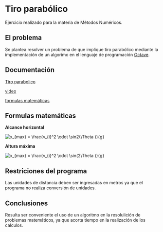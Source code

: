 # Tiro parabólico
Ejercicio realizado para la materia de Métodos Numéricos.

## El problema
Se plantea resolver un problema de que implique tiro parabólico mediante la implementación de un algorimo en el lenguaje de programación [Octave](https://http://octave.org/).

## Documentación 
[Tiro parabolico](https://www.lifeder.com/tiro-movimiento-parabolico/#Formulas)
 
[video](https://youtu.be/YfJzRX78UlM)

[formulas matemáticas](https://www.codecogs.com/latex/eqneditor.php)

## Formulas matemáticas
 **Alcance horizontal**

<img src="https://latex.codecogs.com/gif.latex?x_{max}&space;=&space;\frac{v_{i}^2&space;\cdot&space;\sin2(\Theta&space;)}{g}" title="x_{max} = \frac{v_{i}^2 \cdot \sin2(\Theta )}{g}" />

 **Altura máxima**

<img src="https://latex.codecogs.com/gif.latex?x_{max}&space;=&space;\frac{v_{i}^2&space;\cdot&space;\sin(2\Theta&space;)}{g}" title="x_{max} = \frac{v_{i}^2 \cdot \sin(2\Theta )}{g}" />


## Restriciones del programa
Las unidades de distancia deben ser ingresadas en metros ya que el programa no realiza conversión de unidades. 

## Conclusiones
Resulta ser conveniente el uso de un algoritmo en la resolulición de problemas matemáticos, ya que acorta tiempo en la realización de los calculos.
